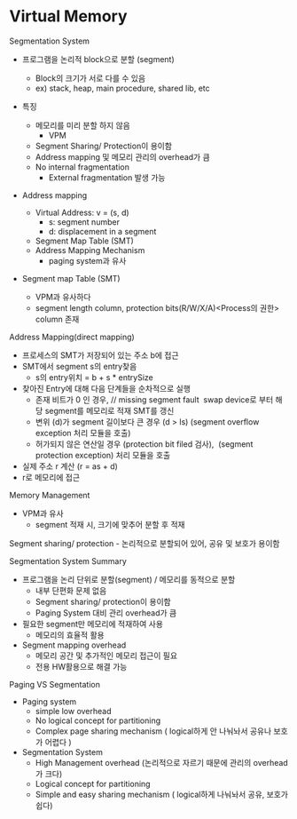 # Virtual Memory

Segmentation System 
- 프로그램을 논리적 block으로 분할 (segment) 
    - Block의 크기가 서로 다를 수 있음 
    - ex) stack, heap, main procedure, shared lib, etc 
- 특징
    - 메모리를 미리 분할 하지 않음
        - VPM
    - Segment Sharing/ Protection이 용이함 
    - Address mapping 및 메모리 관리의 overhead가 큼
    - No internal fragmentation
        - External fragmentation 발생 가능 

- Address mapping 
    - Virtual Address: v = (s, d) 
        - s: segment number
        - d: displacement in a segment 
    - Segment Map Table (SMT)
    - Address Mapping Mechanism 
        - paging system과 유사 

- Segment map Table (SMT) 
    - VPM과 유사하다 
    - segment length column, protection bits(R/W/X/A)<Process의 권한> column 존재

Address Mapping(direct mapping)
- 프로세스의 SMT가 저장되어 있는 주소 b에 접근
- SMT에서 segment s의 entry찾음
    - s의 entry위치 = b + s * entrySize  
- 찾아진 Entry에 대해 다음 단계들을 순차적으로 실행
    - 존재 비트가 0 인 경우, // missing segment fault  swap device로 부터 해당 segment를 메모리로 적재 SMT를 갱신
    - 변위 (d)가 segment 길이보다 큰 경우 (d > ls) (segment overflow exception 처리 모듈을 호출) 
    - 허가되지 않은 연산일 경우 (protection bit filed 검사),  (segment protection exception) 처리 모듈을 호출
- 실제 주소 r 계산 (r = as + d)
- r로 메모리에 접근 

Memory Management
- VPM과 유사
    - segment 적재 시, 크기에 맞추어 분할 후 적재 

Segment sharing/ protection 
    - 논리적으로 분할되어 있어, 공유 및 보호가 용이함 

Segmentation System Summary 
- 프로그램을 논리 단위로 분할(segment) / 메모리를 동적으로 분할
    - 내부 단편화 문제 없음
    - Segment sharing/ protection이 용이함
    - Paging System 대비 관리 overhead가 큼 
- 필요한 segment만 메모리에 적재하여 사용
    - 메모리의 효율적 활용
- Segment mapping overhead
    - 메모리 공간 및 추가적인 메모리 접근이 필요
    - 전용 HW활용으로 해결 가능 

Paging VS Segmentation 
- Paging system
    - simple low overhead
    - No logical concept for partitioning
    - Complex page sharing mechanism ( logical하게 안 나눠놔서 공유나 보호가 어렵다 ) 
- Segmentation System 
    - High Management overhead (논리적으로 자르기 때문에 관리의 overhead가 크다)
    - Logical concept for partitioning 
    - Simple and easy sharing mechanism ( logical하게 나눠놔서 공유, 보호가 쉽다) 
